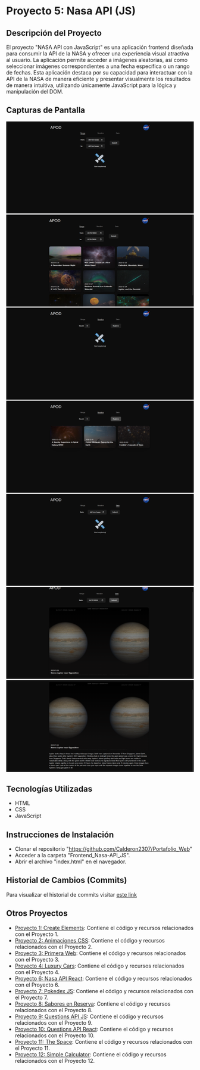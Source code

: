 # Proyecto 5: Nasa API (JS)

## Descripción del Proyecto

El proyecto "NASA API con JavaScript" es una aplicación frontend diseñada para consumir la API de la NASA y ofrecer una experiencia visual atractiva al usuario. La aplicación permite acceder a imágenes aleatorias, así como seleccionar imágenes correspondientes a una fecha específica o un rango de fechas. Esta aplicación destaca por su capacidad para interactuar con la API de la NASA de manera eficiente y presentar visualmente los resultados de manera intuitiva, utilizando únicamente JavaScript para la lógica y manipulación del DOM.

## Capturas de Pantalla

![Captura de pantalla 1](./screenshots/Captura1.png)
![Captura de pantalla 2](./screenshots/Captura2.png)
![Captura de pantalla 3](./screenshots/Captura3.png)
![Captura de pantalla 4](./screenshots/Captura4.png)
![Captura de pantalla 5](./screenshots/Captura5.png)
![Captura de pantalla 6](./screenshots/Captura6.png)
![Captura de pantalla 7](./screenshots/Captura7.png)

## Tecnologías Utilizadas

- HTML
- CSS
- JavaScript

## Instrucciones de Instalación

- Clonar el repositorio "https://github.com/Calderon2307/Portafolio_Web"
- Acceder a la carpeta "Frontend_Nasa-API_JS".
- Abrir el archivo "index.html" en el navegador.

## Historial de Cambios (Commits)

Para visualizar el historial de commits visitar [este link](https://github.com/Programacion-Web-02-2023/portafolio-Calderon2307/commits/master/Laboratorios/Laboratorio-07?author=Calderon2307)

## Otros Proyectos

- [Proyecto 1: Create Elements](https://github.com/Calderon2307/Portafolio_Web/tree/main/Frontend_Create-Elements): Contiene el código y recursos relacionados con el Proyecto 1.
- [Proyecto 2: Animaciones CSS](https://github.com/Calderon2307/Portafolio_Web/tree/main/Frontend_Curso-CSS_Animaciones): Contiene el código y recursos relacionados con el Proyecto 2.
- [Proyecto 3: Primera Web](https://github.com/Calderon2307/Portafolio_Web/tree/main/Frontend_Curso-CSS_Primera-Web): Contiene el código y recursos relacionados con el Proyecto 3.
- [Proyecto 4: Luxury Cars](https://github.com/Calderon2307/Portafolio_Web/tree/main/Frontend_Luxury-Cars): Contiene el código y recursos relacionados con el Proyecto 4.
- [Proyecto 6: Nasa API React](https://github.com/Calderon2307/Portafolio_Web/tree/main/Frontend_Nasa-API_React): Contiene el código y recursos relacionados con el Proyecto 6.
- [Proyecto 7: Pokedex JS](https://github.com/Calderon2307/Portafolio_Web/tree/main/Frontend_Pokedex_JS): Contiene el código y recursos relacionados con el Proyecto 7.
- [Proyecto 8: Sabores en Reserva](https://github.com/Calderon2307/Portafolio_Web/tree/main/Frontend_Proyecto_Sabores-En-Reserva_React): Contiene el código y recursos relacionados con el Proyecto 8.
- [Proyecto 9: Questions API JS](https://github.com/Calderon2307/Portafolio_Web/tree/main/Frontend_Questions-API_JS): Contiene el código y recursos relacionados con el Proyecto 9.
- [Proyecto 10: Questions API React](https://github.com/Calderon2307/Portafolio_Web/tree/main/Frontend_Questions-API_React): Contiene el código y recursos relacionados con el Proyecto 10.
- [Proyecto 11: The Space](https://github.com/Calderon2307/Portafolio_Web/tree/main/Frontend_The-Space): Contiene el código y recursos relacionados con el Proyecto 11.
- [Proyecto 12: Simple Calculator](https://github.com/Calderon2307/Portafolio_Web/tree/main/Simple-Calculator): Contiene el código y recursos relacionados con el Proyecto 12.
